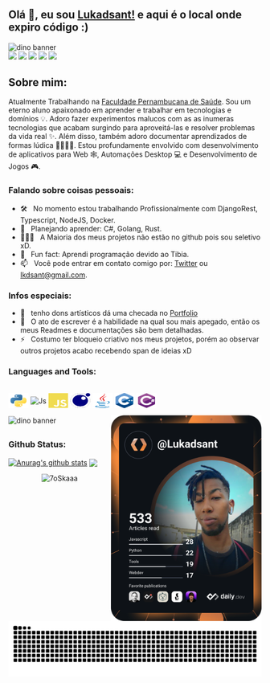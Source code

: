 



## Olá 👋, eu sou [Lukadsant!](https://twitter.com/lukadsant) e aqui é o local onde expiro código :)

<img align="center" img src="https://github.com/lukadsant/lukadsant/assets/68041537/d3a864ea-6521-4a52-9321-facdc7a48a16" alt="dino banner"/>
<div> 
  <a href="https://www.youtube.com/@lukadsant" target="_blank"><img src="https://img.shields.io/badge/YouTube-FF0000?style=for-the-badge&logo=youtube&logoColor=white" target="_blank"></a>
  <a href="https://instagram.com/lukadsant" target="_blank"><img src="https://img.shields.io/badge/-Instagram-%23E4405F?style=for-the-badge&logo=instagram&logoColor=white" target="_blank"></a>
 <a href="https://discords.com/bio/p/lackytwo" target="_blank"><img src="https://img.shields.io/badge/Discord-7289DA?style=for-the-badge&logo=discord&logoColor=white" target="_blank"></a> 
  <a href = "mailto:lucasbdsaint@gmail.com"><img src="https://img.shields.io/badge/-Gmail-%23333?style=for-the-badge&logo=gmail&logoColor=white" target="_blank"></a>
  <a href="https://www.linkedin.com/in/lukadsant/" target="_blank"><img src="https://img.shields.io/badge/-LinkedIn-%230077B5?style=for-the-badge&logo=linkedin&logoColor=white" target="_blank"></a> 
</div>

## Sobre mim:

Atualmente Trabalhando na [Faculdade Pernambucana de Saúde](https://www.fps.edu.br/). Sou um eterno aluno apaixonado em aprender e trabalhar em tecnologias e domínios 💡. Adoro fazer experimentos malucos com as as inumeras tecnologias que acabam surgindo para aproveitá-las e resolver problemas da vida real ✨. Além disso, também adoro documentar aprendizados de formas lúdica 👨🏻‍💻🎨. Estou profundamente envolvido com desenvolvimento de aplicativos para Web 🕸️, Automações Desktop 💻 e Desenvolvimento de Jogos 🎮.

### Falando sobre coisas pessoais:

- 🛠 &nbsp; No momento estou trabalhando Profissionalmente com DjangoRest, Typescript, NodeJS, Docker.
- 👀 &nbsp; Planejando aprender: C#, Golang, Rust.
- 👨🏻‍💻 &nbsp; A Maioria dos meus projetos não estão no github pois sou seletivo xD.
- 👾 &nbsp; Fun fact: Aprendi programação devido ao Tibia.
- 📫 &nbsp; Você pode entrar em contato comigo por: [Twitter](https://twitter.com/lukadsant) ou lkdsant@gmail.com.
### Infos especiais:

- 🚀 &nbsp; tenho dons artísticos dá uma checada no [Portfolio](https://lukadsant.github.io/portfolio/)
- 📰 &nbsp; O ato de escrever é a habilidade na qual sou mais apegado, então os meus Readmes e documentações são bem detalhadas.
- ⚡ &nbsp; Costumo ter bloqueio criativo nos meus projetos, porém ao observar outros projetos acabo recebendo span de ideias xD
### Languages and Tools:
<div style="display: inline_block"><br>
  <img align="center" alt="Python" height="30" width="40" src="https://raw.githubusercontent.com/devicons/devicon/master/icons/python/python-original.svg">
  <img align="center" alt="Js" height="30" width="40" src="https://github.com/lukadsant/lukadsant/assets/68041537/b1fad523-7aa8-45d1-a2ad-e93e2e72bc6c">
  <img align="center" alt="Js" height="30" width="40" src="https://raw.githubusercontent.com/devicons/devicon/master/icons/javascript/javascript-plain.svg">
  <img align="center" alt="lua" height="30" width="40" src="https://raw.githubusercontent.com/devicons/devicon/master/icons/lua/lua-original.svg">
  <img align="center" alt="Java" height="30" width="40" src="https://raw.githubusercontent.com/devicons/devicon/master/icons/java/java-original.svg">
  <img align="center" alt="C++" height="30" width="40" src="https://raw.githubusercontent.com/devicons/devicon/master/icons/cplusplus/cplusplus-original.svg">
  <img align="center" alt="Csharp" height="30" width="40" src="https://raw.githubusercontent.com/devicons/devicon/master/icons/csharp/csharp-original.svg">
 
  <a href="https://app.daily.dev/Lukadsant"><img align="right" img src="https://github.com/lukadsant/lukadsant/blob/main/devcard.svg" width="300" alt="Lucas's Dev Card"/></a>
  <img align="center" img src="https://th.bing.com/th/id/R.3bcf628e73675bb2a390ae279bd21c45?rik=D6A6xT8kv2Gtqw&riu=http%3a%2f%2fcdn1.sbnation.com%2fassets%2f3786027%2fmario.gif&ehk=mIxiVQ2P%2fxRspV6C9s3ne2qXywCqcpzU2GgMhUc%2b%2fJA%3d&risl=&pid=ImgRaw&r=0" width="128" alt="dino banner"/>
</div>

##
### Github Status:
<div>
<a href="https://github.com/anuraghazra/github-readme-stats"><img align="center" src="https://github-readme-stats.vercel.app/api?username=lukadsant&show_icons=true&include_all_commits=true&theme=buefy&hide_border=true" alt="Anurag's github stats" /></a>
<a href="https://github.com/lukadsant/github-readme-stats"><img align="center" src="https://github-readme-stats.vercel.app/api/top-langs/?username=lukadsant&layout=compact&theme=buefy&hide_border=true" /></a>
</div>

<p align="center"><img src="https://github-readme-streak-stats.herokuapp.com/?user=Lukadsant" alt="7oSkaaa" /></p>


<p align="center"><img src="https://github.com/lukadsant/lukadsant/blob/output/github-contribution-grid-snake.svg" alt="7oSkaaa" /></p>

